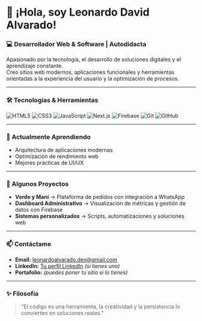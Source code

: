 # 👋 ¡Hola, soy Leonardo David Alvarado!  

### 💻 Desarrollador Web & Software | Autodidacta  
Apasionado por la tecnología, el desarrollo de soluciones digitales y el aprendizaje constante.  
Creo sitios web modernos, aplicaciones funcionales y herramientas orientadas a la experiencia del usuario y la optimización de procesos.

---

### 🛠 Tecnologías & Herramientas
![HTML5](https://img.shields.io/badge/HTML5-E34F26?style=for-the-badge&logo=html5&logoColor=white)
![CSS3](https://img.shields.io/badge/CSS3-1572B6?style=for-the-badge&logo=css3&logoColor=white)
![JavaScript](https://img.shields.io/badge/JavaScript-F7DF1E?style=for-the-badge&logo=javascript&logoColor=black)
![Next.js](https://img.shields.io/badge/Next.js-000000?style=for-the-badge&logo=nextdotjs&logoColor=white)
![Firebase](https://img.shields.io/badge/Firebase-FFCA28?style=for-the-badge&logo=firebase&logoColor=black)
![Git](https://img.shields.io/badge/Git-F05032?style=for-the-badge&logo=git&logoColor=white)
![GitHub](https://img.shields.io/badge/GitHub-181717?style=for-the-badge&logo=github&logoColor=white)

---

### 🌱 Actualmente Aprendiendo
- Arquitectura de aplicaciones modernas  
- Optimización de rendimiento web  
- Mejores prácticas de UI/UX

---

### 🚀 Algunos Proyectos
- **Verde y Maní** → Plataforma de pedidos con integración a WhatsApp  
- **Dashboard Administrativo** → Visualización de métricas y gestión de datos con Firebase  
- **Sistemas personalizados** → Scripts, automatizaciones y soluciones web

---

### 📫 Contáctame
- **Email:** leonardoalvarado.dev@gmail.com  
- **LinkedIn:** [Tu perfil LinkedIn](https://linkedin.com) *(si tienes uno)*  
- **Portafolio:** *(puedes poner tu sitio si lo tienes)*

---

### ✨ Filosofía
> "El código es una herramienta, la creatividad y la persistencia lo convierten en soluciones reales."

